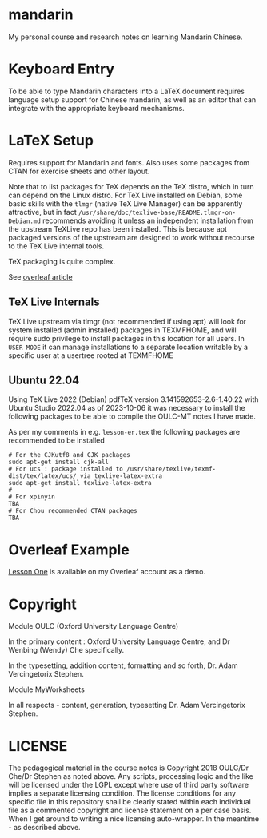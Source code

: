 # mandarin
My personal course and research notes on learning Mandarin Chinese.

# Keyboard Entry
To be able to type Mandarin characters into a LaTeX document requires language setup support for Chinese mandarin,
as well as an editor that can integrate with the appropriate keyboard mechanisms.

# LaTeX Setup

Requires support for Mandarin and fonts.  Also uses some packages from CTAN for exercise sheets and other layout.

Note that to list packages for TeX depends on the TeX distro, which in turn can depend on the Linux distro.
For TeX Live installed on Debian, some basic skills with the `tlmgr` (native TeX Live Manager) can be apparently
attractive, but in fact `/usr/share/doc/texlive-base/README.tlmgr-on-Debian.md` recommends avoiding it unless
an independent installation from the upstream TeXLive repo has been installed.  This is because apt packaged
versions of the upstream are designed to work without recourse to the TeX Live internal tools.

TeX packaging is quite complex.

See [overleaf article](https://www.overleaf.com/learn/latex/Articles/An_introduction_to_Kpathsea_and_how_TeX_engines_search_for_files#TeX_engines_don%E2%80%99t_search_for_files%E2%80%A6_really!?)

## TeX Live Internals

TeX Live upstream via tlmgr (not recommended if using apt) will look for system installed (admin installed) packages in TEXMFHOME, and will require sudo privilege 
to install packages in this location for all users.  In `USER MODE` it can manage installations to a separate
location writable by a specific user at a usertree rooted at TEXMFHOME


## Ubuntu 22.04

Using TeX Live 2022 (Debian) pdfTeX version 3.141592653-2.6-1.40.22 with Ubuntu Studio 2022.04 as of 2023-10-06 it was 
necessary to install the following packages to be able to compile the OULC-MT notes I have made.

As per my comments in e.g. `lesson-er.tex` the following packages are recommended to be installed

 ```
# For the CJKutf8 and CJK packages
 sudo apt-get install cjk-all
# For ucs : package installed to /usr/share/texlive/texmf-dist/tex/latex/ucs/ via texlive-latex-extra
sudo apt-get install texlive-latex-extra
#
# For xpinyin
TBA
# For Chou recommended CTAN packages
TBA
```

# Overleaf Example

[Lesson One](https://www.overleaf.com/project/65213b291b714bcbe0077c64) is available on my Overleaf account as a demo.

# Copyright

Module OULC (Oxford University Language Centre)

In the primary content : Oxford University Language Centre, and Dr Wenbing (Wendy) Che specifically.

In the typesetting, addition content, formatting and so forth, Dr. Adam Vercingetorix Stephen.

Module MyWorksheets

In all respects - content, generation, typesetting Dr. Adam Vercingetorix Stephen.


# LICENSE

The pedagogical material in the course notes is Copyright 2018 OULC/Dr Che/Dr Stephen as noted above.   Any scripts, processing logic and the like will be licensed under the LGPL except where use of third party software implies a separate licensing condition.  The license conditions for any specific file in this repository shall be clearly stated within each individual file as a commented copyright and license statement on a per case basis.   When I get around to writing a nice licensing auto-wrapper.  In the meantime - as described above.


